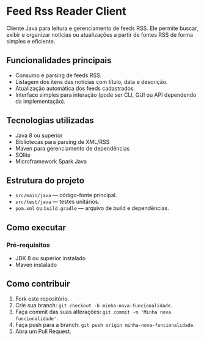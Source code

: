 # Feed Rss Reader Client

Cliente Java para leitura e gerenciamento de feeds RSS. Ele permite buscar, exibir e organizar notícias ou atualizações a partir de fontes RSS de forma simples e eficiente.

## Funcionalidades principais

* Consumo e parsing de feeds RSS.
* Listagem dos itens das notícias com título, data e descrição.
* Atualização automática dos feeds cadastrados.
* Interface simples para interação (pode ser CLI, GUI ou API dependendo da implementação).

## Tecnologias utilizadas

* Java 8 ou superior
* Bibliotecas para parsing de XML/RSS
* Maven para gerenciamento de dependências
* SQlite
* Microframework Spark Java

## Estrutura do projeto

* `src/main/java` — código-fonte principal.
* `src/test/java` — testes unitários.
* `pom.xml` ou `build.gradle` — arquivo de build e dependências.

## Como executar

### Pré-requisitos

* JDK 8 ou superior instalado
* Maven instalado 

## Como contribuir

1. Fork este repositório.
2. Crie sua branch: `git checkout -b minha-nova-funcionalidade`.
3. Faça commit das suas alterações: `git commit -m 'Minha nova funcionalidade'`.
4. Faça push para a branch: `git push origin minha-nova-funcionalidade`.
5. Abra um Pull Request.
